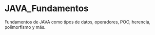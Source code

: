 # JAVA_Fundamentos
Fundamentos de JAVA como tipos de datos, operadores, POO, herencia, polimorfismo y más.
